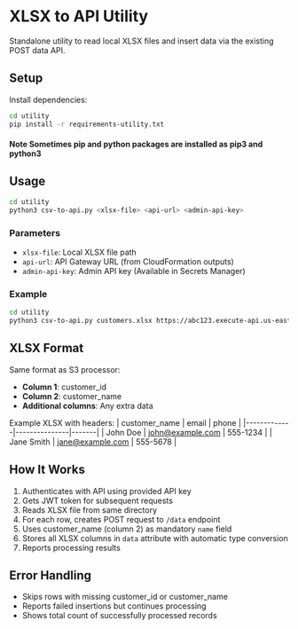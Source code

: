 # XLSX to API Utility

Standalone utility to read local XLSX files and insert data via the existing POST data API.

## Setup

Install dependencies:
```bash
cd utility
pip install -r requirements-utility.txt
```
#### Note Sometimes pip and python packages are installed as pip3 and python3 

## Usage

```bash
cd utility
python3 csv-to-api.py <xlsx-file> <api-url> <admin-api-key>
```

### Parameters
- `xlsx-file`: Local XLSX file path
- `api-url`: API Gateway URL (from CloudFormation outputs)
- `admin-api-key`: Admin API key (Available in Secrets Manager)

### Example
```bash
cd utility
python3 csv-to-api.py customers.xlsx https://abc123.execute-api.us-east-1.amazonaws.com/dev your-api-key-here
```

## XLSX Format

Same format as S3 processor:
- **Column 1**: customer_id
- **Column 2**: customer_name  
- **Additional columns**: Any extra data

Example XLSX with headers:
 | customer_name | email | phone |
|-------------|---------------|-------|
| John Doe | john@example.com | 555-1234 |
| Jane Smith | jane@example.com | 555-5678 |

## How It Works

1. Authenticates with API using provided API key
2. Gets JWT token for subsequent requests
3. Reads XLSX file from same directory
4. For each row, creates POST request to `/data` endpoint
5. Uses customer_name (column 2) as mandatory `name` field
6. Stores all XLSX columns in `data` attribute with automatic type conversion
7. Reports processing results

## Error Handling

- Skips rows with missing customer_id or customer_name
- Reports failed insertions but continues processing
- Shows total count of successfully processed records